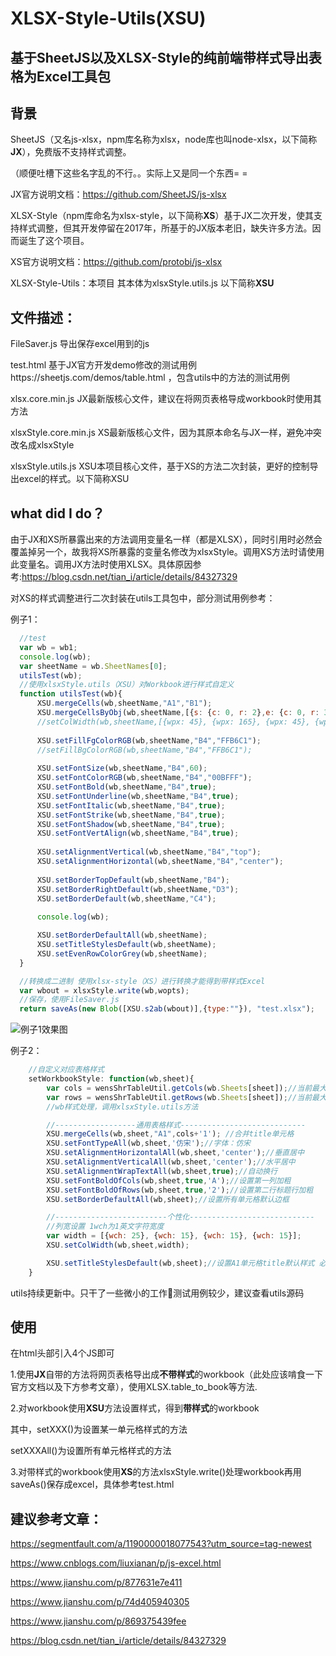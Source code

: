 # XLSX-Style-Utils(XSU)
## 基于SheetJS以及XLSX-Style的纯前端带样式导出表格为Excel工具包

## 背景
SheetJS（又名js-xlsx，npm库名称为xlsx，node库也叫node-xlsx，以下简称**JX**），免费版不支持样式调整。

（顺便吐槽下这些名字乱的不行。。实际上又是同一个东西= =

JX官方说明文档：https://github.com/SheetJS/js-xlsx

XLSX-Style（npm库命名为xlsx-style，以下简称**XS**）基于JX二次开发，使其支持样式调整，但其开发停留在2017年，所基于的JX版本老旧，缺失许多方法。因而诞生了这个项目。

XS官方说明文档：https://github.com/protobi/js-xlsx

XLSX-Style-Utils：本项目 其本体为xlsxStyle.utils.js 以下简称**XSU**


## 文件描述：

FileSaver.js 导出保存excel用到的js

test.html 基于JX官方开发demo修改的测试用例https://sheetjs.com/demos/table.html ，包含utils中的方法的测试用例

xlsx.core.min.js JX最新版核心文件，建议在将网页表格导成workbook时使用其方法

xlsxStyle.core.min.js XS最新版核心文件，因为其原本命名与JX一样，避免冲突改名成xlsxStyle

xlsxStyle.utils.js XSU本项目核心文件，基于XS的方法二次封装，更好的控制导出excel的样式。以下简称XSU

## what did I do？

由于JX和XS所暴露出来的方法调用变量名一样（都是XLSX），同时引用时必然会覆盖掉另一个，故我将XS所暴露的变量名修改为xlsxStyle。调用XS方法时请使用此变量名。调用JX方法时使用XLSX。具体原因参考:https://blog.csdn.net/tian_i/article/details/84327329

对XS的样式调整进行二次封装在utils工具包中，部分测试用例参考：

例子1：
  ```javascript
  	//test
	var wb = wb1;
	console.log(wb);
	var sheetName = wb.SheetNames[0];
	utilsTest(wb);
	//使用xlsxStyle.utils（XSU）对Workbook进行样式自定义
	function utilsTest(wb){
		XSU.mergeCells(wb,sheetName,"A1","B1");
		XSU.mergeCellsByObj(wb,sheetName,[{s: {c: 0, r: 2},e: {c: 0, r: 3}}]);
		//setColWidth(wb,sheetName,[{wpx: 45}, {wpx: 165}, {wpx: 45}, {wpx: 45}]);
		
		XSU.setFillFgColorRGB(wb,sheetName,"B4","FFB6C1");
		//setFillBgColorRGB(wb,sheetName,"B4","FFB6C1");
		
		XSU.setFontSize(wb,sheetName,"B4",60);
		XSU.setFontColorRGB(wb,sheetName,"B4","00BFFF");
		XSU.setFontBold(wb,sheetName,"B4",true);
		XSU.setFontUnderline(wb,sheetName,"B4",true);
		XSU.setFontItalic(wb,sheetName,"B4",true);
		XSU.setFontStrike(wb,sheetName,"B4",true);
		XSU.setFontShadow(wb,sheetName,"B4",true);
		XSU.setFontVertAlign(wb,sheetName,"B4",true);
		
		XSU.setAlignmentVertical(wb,sheetName,"B4","top");
		XSU.setAlignmentHorizontal(wb,sheetName,"B4","center");
		
		XSU.setBorderTopDefault(wb,sheetName,"B4");
		XSU.setBorderRightDefault(wb,sheetName,"D3");
		XSU.setBorderDefault(wb,sheetName,"C4");
		
		console.log(wb);

		XSU.setBorderDefaultAll(wb,sheetName);
		XSU.setTitleStylesDefault(wb,sheetName);
		XSU.setEvenRowColorGrey(wb,sheetName);
	}

	//转换成二进制 使用xlsx-style（XS）进行转换才能得到带样式Excel
	var wbout = xlsxStyle.write(wb,wopts);
	//保存，使用FileSaver.js
	return saveAs(new Blob([XSU.s2ab(wbout)],{type:""}), "test.xlsx");
  ```


![例子1效果图](https://github.com/Ctrl-Ling/XLSX-Style-Utils/blob/master/demo.png)

例子2：
```javascript
    //自定义对应表格样式
    setWorkbookStyle: function(wb,sheet){
        var cols = wensShrTableUtil.getCols(wb.Sheets[sheet]);//当前最大列数
        var rows = wensShrTableUtil.getRows(wb.Sheets[sheet]);//当前最大行数
        //wb样式处理，调用xlsxStyle.utils方法

        //------------------通用表格样式----------------------------
        XSU.mergeCells(wb,sheet,"A1",cols+'1'); //合并title单元格
        XSU.setFontTypeAll(wb,sheet,'仿宋');//字体：仿宋
        XSU.setAlignmentHorizontalAll(wb,sheet,'center');//垂直居中
        XSU.setAlignmentVerticalAll(wb,sheet,'center');//水平居中
        XSU.setAlignmentWrapTextAll(wb,sheet,true);//自动换行
        XSU.setFontBoldOfCols(wb,sheet,true,'A');//设置第一列加粗
        XSU.setFontBoldOfRows(wb,sheet,true,'2');//设置第二行标题行加粗
        XSU.setBorderDefaultAll(wb,sheet);//设置所有单元格默认边框

        //-------------------------个性化----------------------------
        //列宽设置 1wch为1英文字符宽度
        var width = [{wch: 25}, {wch: 15}, {wch: 15}, {wch: 15}];
        XSU.setColWidth(wb,sheet,width);

        XSU.setTitleStylesDefault(wb,sheet);//设置A1单元格title默认样式 必须最后设置 否则可能会被其他覆盖
    }
```
utils持续更新中。只干了一些微小的工作🐸测试用例较少，建议查看utils源码
  
  ## 使用
  
  在html头部引入4个JS即可
  
  1.使用**JX**自带的方法将网页表格导出成**不带样式**的workbook（此处应该啃食一下官方文档以及下方参考文章），使用XLSX.table_to_book等方法.
  
  2.对workbook使用**XSU**方法设置样式，得到**带样式**的workbook
  
   其中，setXXX()为设置某一单元格样式的方法
  
  setXXXAll()为设置所有单元格样式的方法
  
  3.对带样式的workbook使用**XS**的方法xlsxStyle.write()处理workbook再用saveAs()保存成excel，具体参考test.html
  
  
  
  ## 建议参考文章：
  
  https://segmentfault.com/a/1190000018077543?utm_source=tag-newest
  
  https://www.cnblogs.com/liuxianan/p/js-excel.html
  
  https://www.jianshu.com/p/877631e7e411
  
  https://www.jianshu.com/p/74d405940305
  
  https://www.jianshu.com/p/869375439fee
  
  https://blog.csdn.net/tian_i/article/details/84327329
  

  
